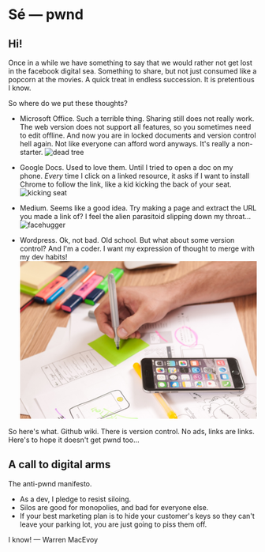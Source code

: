 # Sé — pwnd

## Hi!

Once in a while we have something to say that we would rather not get lost in the facebook digital sea.  Something to share, but not just consumed like a popcorn at the movies.  A quick treat in endless succession.  It is pretentious I know.

So where do we put these thoughts?  

* Microsoft Office.  Such a terrible thing.  Sharing still does not really work.  The web version does not support all features, so you sometimes need to edit offline.  And now you are in locked documents and version control hell again.  Not like everyone can afford word anyways.  It's really a non-starter. ![dead tree](https://upload.wikimedia.org/wikipedia/commons/7/7c/Dead_tree%2C_Old_South_Road%2C_Breadalbane%2C_NSW.jpg)

* Google Docs.  Used to love them.  Until I tried to open a doc on my phone.  *Every* time I click on a linked resource, it asks if I want to install Chrome to follow the link, like a kid kicking the back of your seat. ![kicking seat](https://20843-presscdn-pagely.netdna-ssl.com/wp-content/uploads/2013/08/kicking_seat.jpg)

* Medium.  Seems like a good idea.  Try making a page and extract the URL you made a link of?  I feel the alien parasitoid slipping down my throat... ![facehugger](https://upload.wikimedia.org/wikipedia/en/b/bb/Alien-The_Facehugger.png)

* Wordpress.  Ok, not bad.  Old school.  But what about some version control?  And I'm a coder.  I want my expression of thought to merge with my dev habits!
![dev pen](pwnd_img/pexels-photo-262585.jpeg)

So here's what.  Github wiki.  There is version control.  No ads, links are links.  Here's to hope it doesn't get pwnd too...

## A call to digital arms

The anti-pwnd manifesto.

* As a dev, I pledge to resist siloing.
* Silos are good for monopolies, and bad for everyone else.
* If your best marketing plan is to hide your customer's keys so they can't leave your parking lot, you are just going to piss them off.

I know! — Warren MacEvoy



 